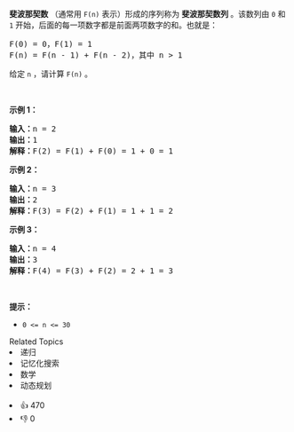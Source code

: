 <p><strong>斐波那契数</strong>&nbsp;（通常用&nbsp;<code>F(n)</code> 表示）形成的序列称为 <strong>斐波那契数列</strong> 。该数列由&nbsp;<code>0</code> 和 <code>1</code> 开始，后面的每一项数字都是前面两项数字的和。也就是：</p>

<pre>
F(0) = 0，F(1)&nbsp;= 1
F(n) = F(n - 1) + F(n - 2)，其中 n &gt; 1
</pre>

<p>给定&nbsp;<code>n</code> ，请计算 <code>F(n)</code> 。</p>

<p>&nbsp;</p>

<p><strong>示例 1：</strong></p>

<pre>
<strong>输入：</strong>n = 2
<strong>输出：</strong>1
<strong>解释：</strong>F(2) = F(1) + F(0) = 1 + 0 = 1
</pre>

<p><strong>示例 2：</strong></p>

<pre>
<strong>输入：</strong>n = 3
<strong>输出：</strong>2
<strong>解释：</strong>F(3) = F(2) + F(1) = 1 + 1 = 2
</pre>

<p><strong>示例 3：</strong></p>

<pre>
<strong>输入：</strong>n = 4
<strong>输出：</strong>3
<strong>解释：</strong>F(4) = F(3) + F(2) = 2 + 1 = 3
</pre>

<p>&nbsp;</p>

<p><strong>提示：</strong></p>

<ul>
	<li><code>0 &lt;= n &lt;= 30</code></li>
</ul>
<div><div>Related Topics</div><div><li>递归</li><li>记忆化搜索</li><li>数学</li><li>动态规划</li></div></div><br><div><li>👍 470</li><li>👎 0</li></div>